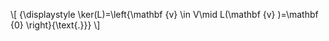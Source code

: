 \\[
{\displaystyle \ker(L)=\left\{\mathbf {v} \in V\mid L(\mathbf {v} )=\mathbf {0} \right\}{\text{.}}}
\\]